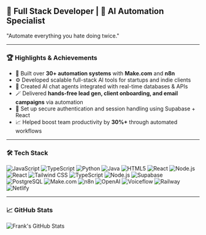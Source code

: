 ## 🧠 Full Stack Developer | 🤖 AI Automation Specialist  
 "Automate everything you hate doing twice."

---

### 🏆 Highlights & Achievements

- 🧠 Built over **30+ automation systems** with **Make.com** and **n8n**  
- ⚙️ Developed scalable full-stack AI tools for startups and indie clients  
- 💬 Created AI chat agents integrated with real-time databases & APIs  
- 🪄 Delivered **hands-free lead gen, client onboarding, and email campaigns** via automation  
- 🔐 Set up secure authentication and session handling using Supabase + React  
- 📈 Helped boost team productivity by **30%+** through automated workflows  

---

### 🛠 Tech Stack

![JavaScript](https://img.shields.io/badge/-JavaScript-F7DF1E?logo=javascript&logoColor=black&style=for-the-badge)
![TypeScript](https://img.shields.io/badge/-TypeScript-3178C6?logo=typescript&logoColor=white&style=for-the-badge)
![Python](https://img.shields.io/badge/-Python-3776AB?logo=python&logoColor=white&style=for-the-badge)
![Java](https://img.shields.io/badge/-Java-007396?logo=java&logoColor=white&style=for-the-badge)
![HTML5](https://img.shields.io/badge/-HTML5-E34F26?logo=html5&logoColor=white&style=for-the-badge)
![React](https://img.shields.io/badge/-React-61DAFB?logo=react&logoColor=black&style=for-the-badge)
![Node.js](https://img.shields.io/badge/-Node.js-339933?logo=node.js&logoColor=white&style=for-the-badge)
![React](https://img.shields.io/badge/-React-61DAFB?logo=react&logoColor=white&style=for-the-badge)
![Tailwind CSS](https://img.shields.io/badge/-Tailwind-38B2AC?logo=tailwind-css&logoColor=white&style=for-the-badge)
![TypeScript](https://img.shields.io/badge/-TypeScript-3178C6?logo=typescript&logoColor=white&style=for-the-badge)
![Node.js](https://img.shields.io/badge/-Node.js-339933?logo=node.js&logoColor=white&style=for-the-badge)
![Supabase](https://img.shields.io/badge/-Supabase-3ECF8E?logo=supabase&logoColor=white&style=for-the-badge)
![PostgreSQL](https://img.shields.io/badge/-PostgreSQL-4169E1?logo=postgresql&logoColor=white&style=for-the-badge)
![Make.com](https://img.shields.io/badge/-Make.com-purple?style=for-the-badge)
![n8n](https://img.shields.io/badge/-n8n-EA580C?style=for-the-badge)
![OpenAI](https://img.shields.io/badge/-OpenAI-412991?style=for-the-badge&logo=openai)
![Voiceflow](https://img.shields.io/badge/-Voiceflow-4B4DED?logo=voiceflow&logoColor=white&style=for-the-badge)
![Railway](https://img.shields.io/badge/-Railway-0B0D0E?logo=railway&logoColor=white&style=for-the-badge)
![Netlify](https://img.shields.io/badge/-Netlify-00C7B7?logo=netlify&logoColor=white&style=for-the-badge)

---

### 📈 GitHub Stats

![Frank's GitHub Stats](https://github-readme-stats.vercel.app/api?username=furankuhanma&show_icons=true&theme=radical)
